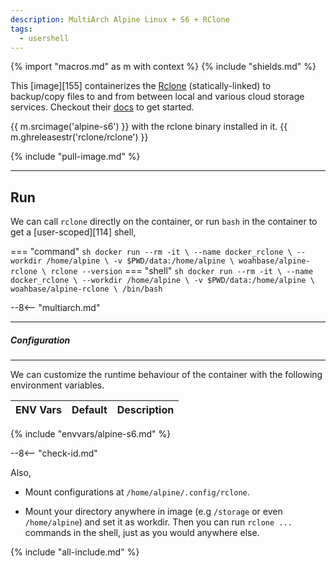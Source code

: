 ```yaml
---
description: MultiArch Alpine Linux + S6 + RClone
tags:
  - usershell
---
```


{% import "macros.md" as m with context %}
{% include "shields.md" %}

This [image][155] containerizes the [Rclone][1] (statically-linked)
to backup/copy files to and from between local and various cloud
storage services. Checkout their [docs][2] to get started.

{{ m.srcimage('alpine-s6') }} with the rclone binary installed
in it. {{ m.ghreleasestr('rclone/rclone') }}

{% include "pull-image.md" %}

---
Run
---

We can call `rclone` directly on the container, or run `bash` in
the container to get a [user-scoped][114] shell,

=== "command"
    ``` sh
    docker run --rm -it \
      --name docker_rclone \
      --workdir /home/alpine \
      -v $PWD/data:/home/alpine \
    woahbase/alpine-rclone \
      rclone --version
    ```
=== "shell"
    ``` sh
    docker run --rm -it \
      --name docker_rclone \
      --workdir /home/alpine \
      -v $PWD/data:/home/alpine \
    woahbase/alpine-rclone \
      /bin/bash
    ```

--8<-- "multiarch.md"

---
##### Configuration
---

We can customize the runtime behaviour of the container with the
following environment variables.

| ENV Vars                 | Default      | Description
| :---                     | :---         | :---
{% include "envvars/alpine-s6.md" %}

--8<-- "check-id.md"

Also,

* Mount configurations at `/home/alpine/.config/rclone`.

* Mount your directory anywhere in image (e.g `/storage` or even
  `/home/alpine`) and set it as workdir.  Then you can run `rclone
  ...` commands in the shell, just as you would anywhere else.

[1]: https://rclone.org/
[2]: https://rclone.org/docs/
[3]: https://github.com/rclone/rclone

{% include "all-include.md" %}
